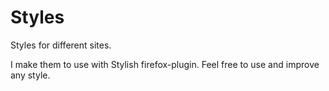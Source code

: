 Styles
========

Styles for different sites.

I make them to use with Stylish firefox-plugin.
Feel free to use and improve any style.
